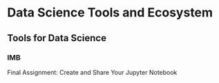 # Data Science Tools and Ecosystem
## Tools for Data Science
### IMB

Final Assignment: Create and Share Your Jupyter Notebook

